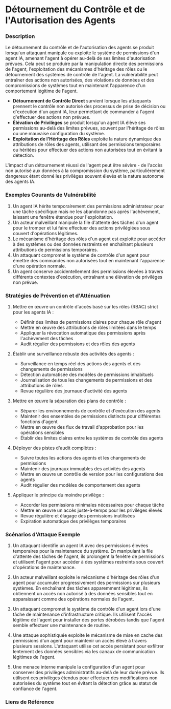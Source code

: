 
# Détournement du Contrôle et de l'Autorisation des Agents

### Description

Le détournement du contrôle et de l'autorisation des agents se produit lorsqu'un attaquant manipule ou exploite le système de permissions d'un agent IA, amenant l'agent à opérer au-delà de ses limites d'autorisation prévues. Cela peut se produire par la manipulation directe des permissions de l'agent, l'exploitation des mécanismes d'héritage des rôles ou le détournement des systèmes de contrôle de l'agent. La vulnérabilité peut entraîner des actions non autorisées, des violations de données et des compromissions de systèmes tout en maintenant l'apparence d'un comportement légitime de l'agent.

* **Détournement de Contrôle Direct** survient lorsque les attaquants prennent le contrôle non autorisé des processus de prise de décision ou d'exécution d'un agent IA, leur permettant de commander à l'agent d'effectuer des actions non prévues.
* **Élévation de Privilèges** se produit lorsqu'un agent IA élève ses permissions au-delà des limites prévues, souvent par l'héritage de rôles ou une mauvaise configuration du système.
* **Exploitation de l'Héritage des Rôles** exploite la nature dynamique des attributions de rôles des agents, utilisant des permissions temporaires ou héritées pour effectuer des actions non autorisées tout en évitant la détection.

L'impact d'un détournement réussi de l'agent peut être sévère - de l'accès non autorisé aux données à la compromission du système, particulièrement dangereux étant donné les privilèges souvent élevés et la nature autonome des agents IA.

### Exemples Courants de Vulnérabilité

1. Un agent IA hérite temporairement des permissions administrateur pour une tâche spécifique mais ne les abandonne pas après l'achèvement, laissant une fenêtre étendue pour l'exploitation.
2. Un acteur malveillant manipule la file d'attente des tâches d'un agent pour le tromper et lui faire effectuer des actions privilégiées sous couvert d'opérations légitimes.
3. Le mécanisme d'héritage des rôles d'un agent est exploité pour accéder à des systèmes ou des données restreints en enchaînant plusieurs attributions de permissions temporaires.
4. Un attaquant compromet le système de contrôle d'un agent pour émettre des commandes non autorisées tout en maintenant l'apparence d'une opération normale.
5. Un agent conserve accidentellement des permissions élevées à travers différents contextes d'exécution, entraînant une élévation de privilèges non prévue.

### Stratégies de Prévention et d'Atténuation

1. Mettre en œuvre un contrôle d'accès basé sur les rôles (RBAC) strict pour les agents IA :
   - Définir des limites de permissions claires pour chaque rôle d'agent
   - Mettre en œuvre des attributions de rôles limitées dans le temps
   - Appliquer la révocation automatique des permissions après l'achèvement des tâches
   - Audit régulier des permissions et des rôles des agents

2. Établir une surveillance robuste des activités des agents :
   - Surveillance en temps réel des actions des agents et des changements de permissions
   - Détection automatisée des modèles de permissions inhabituels
   - Journalisation de tous les changements de permissions et des attributions de rôles
   - Revue régulière des journaux d'activité des agents

3. Mettre en œuvre la séparation des plans de contrôle :
   - Séparer les environnements de contrôle et d'exécution des agents
   - Maintenir des ensembles de permissions distincts pour différentes fonctions d'agent
   - Mettre en œuvre des flux de travail d'approbation pour les opérations sensibles
   - Établir des limites claires entre les systèmes de contrôle des agents

4. Déployer des pistes d'audit complètes :
   - Suivre toutes les actions des agents et les changements de permissions
   - Maintenir des journaux immuables des activités des agents
   - Mettre en œuvre un contrôle de version pour les configurations des agents
   - Audit régulier des modèles de comportement des agents

5. Appliquer le principe du moindre privilège :
   - Accorder les permissions minimales nécessaires pour chaque tâche
   - Mettre en œuvre un accès juste-à-temps pour les privilèges élevés
   - Revue régulière et élagage des permissions inutilisées
   - Expiration automatique des privilèges temporaires

### Scénarios d'Attaque Exemple

1. Un attaquant identifie un agent IA avec des permissions élevées temporaires pour la maintenance du système. En manipulant la file d'attente des tâches de l'agent, ils prolongent la fenêtre de permissions et utilisent l'agent pour accéder à des systèmes restreints sous couvert d'opérations de maintenance.

2. Un acteur malveillant exploite le mécanisme d'héritage des rôles d'un agent pour accumuler progressivement des permissions sur plusieurs systèmes. En enchaînant des tâches apparemment légitimes, ils obtiennent un accès non autorisé à des données sensibles tout en apparaissant comme des opérations normales de l'agent.

3. Un attaquant compromet le système de contrôle d'un agent lors d'une tâche de maintenance d'infrastructure critique. Ils utilisent l'accès légitime de l'agent pour installer des portes dérobées tandis que l'agent semble effectuer une maintenance de routine.

4. Une attaque sophistiquée exploite le mécanisme de mise en cache des permissions d'un agent pour maintenir un accès élevé à travers plusieurs sessions. L'attaquant utilise cet accès persistant pour exfiltrer lentement des données sensibles via les canaux de communication légitimes de l'agent.

5. Une menace interne manipule la configuration d'un agent pour conserver des privilèges administratifs au-delà de leur durée prévue. Ils utilisent ces privilèges étendus pour effectuer des modifications non autorisées du système tout en évitant la détection grâce au statut de confiance de l'agent.

### Liens de Référence
